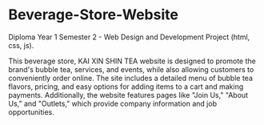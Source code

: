 # Beverage-Store-Website
Diploma Year 1 Semester 2 - Web Design and Development Project (html, css, js).

This beverage store, KAI XIN SHIN TEA website is designed to promote the brand's bubble tea, services, and events, while also allowing customers to conveniently order online. The site includes a detailed menu of bubble tea flavors, pricing, and easy options for adding items to a cart and making payments. Additionally, the website features pages like "Join Us," "About Us," and "Outlets," which provide company information and job opportunities.
